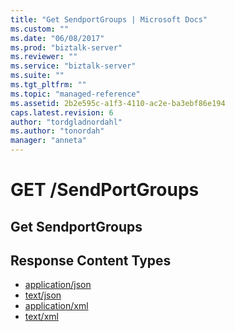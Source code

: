 ```yaml
---
title: "Get SendportGroups | Microsoft Docs"
ms.custom: ""
ms.date: "06/08/2017"
ms.prod: "biztalk-server"
ms.reviewer: ""
ms.service: "biztalk-server"
ms.suite: ""
ms.tgt_pltfrm: ""
ms.topic: "managed-reference"
ms.assetid: 2b2e595c-a1f3-4110-ac2e-ba3ebf86e194
caps.latest.revision: 6
author: "tordgladnordahl"
ms.author: "tonordah"
manager: "anneta"
---
```

# GET /SendPortGroups
## Get SendportGroups

Response Content Types
---

- [application/json](../feature-pack-1/get-sendportgroups-application-json.md)
- [text/json](../feature-pack-1/get-sendportgroups-text-json.md)
- [application/xml](../feature-pack-1/get-sendportgroups-application-xml.md)
- [text/xml](../feature-pack-1/get-sendportgroups-text-xml.md)